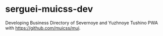 # serguei-muicss-dev

Developing Business Directory of Severnoye and Yuzhnoye Tushino PWA with https://github.com/muicss/mui.
